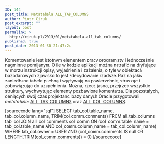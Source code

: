 ```yaml
---
ID: 144
post_title: Metatabela ALL_TAB_COLUMNS
author: Piotr Ciruk
post_excerpt: ""
layout: post
permalink: >
  http://ciruk.pl/2013/01/metatabela-all_tab_columns/
published: true
post_date: 2013-01-30 21:47:24
---
```

Komentowanie jest istotnym elementem pracy programisty i jednocześnie nagminnie pomijanym. O ile w kodzie aplikacji można natrafić na dryfujące w morzu instrukcji opisy, wyjaśnienia i zażalenia, o tyle w obiektach bazodanowych zjawisko to jest zdecydowanie rzadsze. 
Raz na jakiś zaniedbane tabele puchną i wypływają na powierzchnię, strasząc i zobowiązując do uzupełnienia.
Można, rzecz jasna, przejrzeć wszystkie struktury, wychwytując elementy pozbawione komentarza. Dla pozostałych, ceniących swój czas projektanci bazy danych Oracle przygotowali <em>metatabele</em>: <a href="http://docs.oracle.com/cd/B19306_01/server.102/b14237/statviews_2094.htm" title="ALL_TAB_COLUMNS" target="_blank">ALL_TAB_COLUMNS</a> oraz <a href="http://docs.oracle.com/cd/B28359_01/server.111/b28320/statviews_1036.htm" title="ALL_COL_COLUMNS" target="_blank">ALL_COL_COLUMNS</a>. 

[sourcecode lang="sql"]
SELECT
	tab_col.table_name, tab_col.column_name, TRIM(col_comm.comments)
FROM
	all_tab_columns tab_col
	JOIN all_col_comments col_comm ON (col_comm.table_name = tab_col.table_name AND col_comm.column_name = tab_col.column_name)
WHERE
	tab_col.owner = USER
	AND (col_comm.comments IS null OR LENGTH(TRIM(col_comm.comments)) = 0)
[/sourcecode]